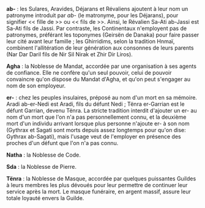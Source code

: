 **ab-** : les Sulares, Aravides, Déjarans et Révaliens ajoutent à leur nom un patronyme introduit par _ab-_ (le matronyme, pour les Déjarans), pour signifier << fille de >> ou << fils de >>. Ainsi, le Révalien Sa-Ati ab-Jassi est Sa-Ati fils de Jassi. Par contraste, les Continentaux n'employent pas de patronymes, préférant les toponymes (Geirsën de Danaka) pour faire passer leur cité avant leur famille ; les Ghirridims, selon la tradition Hnmaï, combinent l'allitération de leur génération aux consonnes de leurs parents (Nar Dar Daril fils de Nir Sil Nirak et Zhir Dir Liros).

**Agha** : la Noblesse de Mandat, accordée par une organisation à ses agents de confiance. Elle ne confère qu'un seul pouvoir, celui de pouvoir convaincre qu'on dispose du Mandat d'Agha, et qu'on peut s'engager au nom de son employeur. 

**er-** : chez les peuples insulaires, préposé au nom d'un mort en sa mémoire. Aradi ab-er-Nedi est Aradi, fils du défunt Nedi ; Tënra er-Garrian est le défunt Garrian, devenu Tënra. La stricte tradition interdit d'ajouter un er- au nom d'un mort que l'on n'a pas personnellement connu, et la deuxième mort d'un individu arrivant lorsque plus personne n'ajoute er- à son nom (Gythrax et Sagati sont morts depuis assez longtemps pour qu'on dise: Gythrax ab-Sagati), mais l'usage veut de l'employer en présence des proches d'un défunt que l'on n'a pas connu. 

**Natha** : la Noblesse de Code.

**Sda** : la Noblesse de Pierre.

**Tënra** : la Noblesse de Masque, accordée par quelques puissantes Guildes à leurs membres les plus dévoués pour leur permettre de continuer leur service après la mort. Le masque funéraire, en argent massif, assure leur totale loyauté envers la Guilde. 